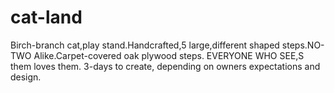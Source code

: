 cat-land
========

Birch-branch cat,play stand.Handcrafted,5 large,different shaped steps.NO-TWO Alike.Carpet-covered oak plywood steps. EVERYONE WHO SEE,S them loves them. 3-days to create, depending on owners  expectations and design.